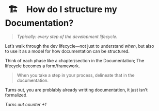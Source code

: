# <span data-v-549c013f class="icon " style="display:inline; padding: 10px;  margin-right: 12px;">🏗️</span> How do I structure my Documentation?

> *Typically: every step of the development lifecycle.*

Let’s walk through the dev lifecycle—not just to understand *when*, but also to use it as a model for how documentation can be structured.

Think of each phase like a chapter/section in the Documentation; The lifecycle becomes a form/framework.  

> When you take a step in your process, delineate that in the documentation. 

Turns out, you are problably already writting documentation, it just isn't formalized. 

*Turns out counter +1*



